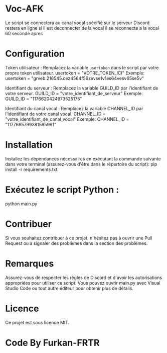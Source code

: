 # Voc-AFK 
Le script se connectera au canal vocal spécifié sur le serveur Discord restera en ligne si il est deconnecter de la vocal il se reconnecte a la vocal 60 seconde apres

# Configuration
Token utilisateur : Remplacez la variable `usertoken` dans le script par votre propre token utilisateur.
usertoken = "VOTRE_TOKEN_ICI"
Exemple: usertoken = "grveb.216545.cez4564f56zevse1v1es64vesv65se5v"

Identifiant du serveur : Remplacez la variable GUILD_ID par l'identifiant de votre serveur.
GUILD_ID = "votre_identifiant_de_serveur"
Exemple: GUILD_ID = "1176620424973525175"

Identifiant du canal vocal : Remplacez la variable CHANNEL_ID par l'identifiant de votre canal vocal.
CHANNEL_ID = "votre_identifiant_de_canal_vocal"
Exemple: CHANNEL_ID = "1177665799381585961"

# Installation
Installez les dépendances nécessaires en exécutant la commande suivante dans votre terminal 
(assurez-vous d'être dans le répertoire du script):
pip install -r requirements.txt

# Exécutez le script Python :
python main.py

# Contribuer
Si vous souhaitez contribuer à ce projet, n'hésitez pas à ouvrir une Pull Request ou à signaler des problèmes dans la section des problèmes.

# Remarques
Assurez-vous de respecter les règles de Discord et d'avoir les autorisations appropriées pour utiliser ce script. 
Vous pouvez ouvrir main.py avec Visual Studio Code ou tout autre éditeur pour obtenir plus de détails.

# Licence
Ce projet est sous licence MIT.

# Code By Furkan-FRTR
